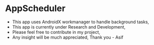 # AppScheduler

- This app uses AndroidX workmanager to handle background tasks,
- This app is currently under Research and Development,
- Please feel free to contribute in my project,
- Any insight will be much appreciated, Thank you - Asif
